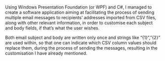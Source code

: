    Using Windows Presentation Foundation (or WPF) and C#, I managed  to create a software application aiming at facilitating the process of sending multiple email messages to recipients’ addresses imported from CSV files, along with other relevant 
information, in order to customise each subject and body fields, if that’s what the user wishes.

   Both email subject and body are written only once and strings like “{1}”,”{2}” are used within, so that one can indicate 
which CSV column values should replace them, during the process of sending the messages, resulting in the customisation 
I have already mentioned.
